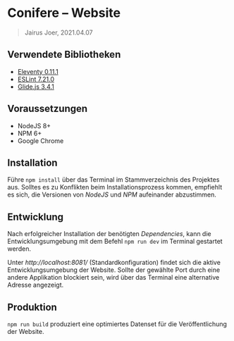 # Conifere – Website

> Jairus Joer, 2021.04.07

## Verwendete Bibliotheken

- [Eleventy 0.11.1](https://www.11ty.dev/)
- [ESLint 7.21.0](https://eslint.org/)
- [Glide.js 3.4.1](https://glidejs.com/)


## Voraussetzungen

- NodeJS 8+
- NPM 6+
- Google Chrome

## Installation

Führe `npm install` über das Terminal im Stammverzeichnis des Projektes aus. Solltes es zu Konflikten beim Installationsprozess kommen, empfiehlt es sich, die Versionen von *NodeJS* und *NPM* aufeinander abzustimmen.

## Entwicklung

Nach erfolgreicher Installation der benötigten *Dependencies*, kann die Entwicklungsumgebung mit dem Befehl `npm run dev` im Terminal gestartet werden.

Unter *http://localhost:8081/* (Standardkonfiguration) findet sich die aktive Entwicklungsumgebung der Website. Sollte der gewählte Port durch eine andere Applikation blockiert sein, wird über das Terminal eine alternative Adresse angezeigt.

## Produktion

`npm run build` produziert eine optimiertes Datenset für die Veröffentlichung der Website.